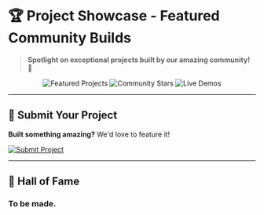 # 🏆 Project Showcase - Featured Community Builds

> **Spotlight on exceptional projects built by our amazing community!** 🌟

<div align="center">
  <img src="https://img.shields.io/badge/🏆%20Featured%20Projects--gold?style=for-the-badge" alt="Featured Projects">
  <img src="https://img.shields.io/badge/⭐%20Community%20Stars--brightgreen?style=for-the-badge" alt="Community Stars">
  <img src="https://img.shields.io/badge/🚀%20Live%20Demos--blue?style=for-the-badge" alt="Live Demos">
</div>

---

## 🎯 Submit Your Project

**Built something amazing?** We'd love to feature it! 

[![Submit Project](https://img.shields.io/badge/🚀%20Submit%20Your%20Project-Click%20Here-brightgreen?style=for-the-badge&logo=github)](https://github.com/harshpreet931/awesome-cse-projects/issues/new?template=project_submission.yml)

---

## 🌟 Hall of Fame

### To be made.